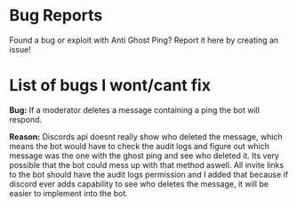 # Bug Reports
Found a bug or exploit with Anti Ghost Ping? Report it here by creating an issue!

# List of bugs I wont/cant fix

**Bug:** If a moderator deletes a message containing a ping the bot will respond.

**Reason:** Discords api doesnt really show who deleted the message, which means the bot would have to check the audit logs and figure out which message was the one with the ghost ping and see who deleted it. Its very possible that the bot could mess up with that method aswell. All invite links to the bot should have the audit logs permission and I added that because if discord ever adds capability to see who deletes the message, it will be easier to implement into the bot.
